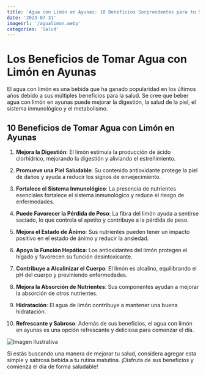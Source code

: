 ```yaml
---
title: 'Agua con Limón en Ayunas: 10 Beneficios Sorprendentes para tu Salud'
date: '2023-07-31'
imageUrl: '/agualimon.webp'
categories: 'Salud'
---
```

# Los Beneficios de Tomar Agua con Limón en Ayunas

El agua con limón es una bebida que ha ganado popularidad en los últimos años debido a sus múltiples beneficios para la salud. Se cree que beber agua con limón en ayunas puede mejorar la digestión, la salud de la piel, el sistema inmunológico y el metabolismo.

## 10 Beneficios de Tomar Agua con Limón en Ayunas

1. **Mejora la Digestión**: El limón estimula la producción de ácido clorhídrico, mejorando la digestión y aliviando el estreñimiento.

2. **Promueve una Piel Saludable**: Su contenido antioxidante protege la piel de daños y ayuda a reducir los signos de envejecimiento.

3. **Fortalece el Sistema Inmunológico**: La presencia de nutrientes esenciales fortalece el sistema inmunológico y reduce el riesgo de enfermedades.

4. **Puede Favorecer la Pérdida de Peso**: La fibra del limón ayuda a sentirse saciado, lo que controla el apetito y contribuye a la pérdida de peso.

5. **Mejora el Estado de Ánimo**: Sus nutrientes pueden tener un impacto positivo en el estado de ánimo y reducir la ansiedad.

6. **Apoya la Función Hepática**: Los antioxidantes del limón protegen el hígado y favorecen su función desintoxicante.

7. **Contribuye a Alcalinizar el Cuerpo**: El limón es alcalino, equilibrando el pH del cuerpo y previniendo enfermedades.

8. **Mejora la Absorción de Nutrientes**: Sus componentes ayudan a mejorar la absorción de otros nutrientes.

9. **Hidratación**: El agua de limón contribuye a mantener una buena hidratación.

10. **Refrescante y Sabroso**: Además de sus beneficios, el agua con limón en ayunas es una opción refrescante y deliciosa para comenzar el día.

![Imagen Ilustrativa](/agualimon.webp)

Si estás buscando una manera de mejorar tu salud, considera agregar esta simple y sabrosa bebida a tu rutina matutina. ¡Disfruta de sus beneficios y comienza el día de forma saludable!

